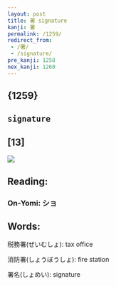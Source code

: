 ```yaml
---
layout: post
title: 署 signature
kanji: 署
permalink: /1259/
redirect_from:
 - /署/
 - /signature/
pre_kanji: 1258
nex_kanji: 1260
---
```


## {1259}

## `signature`

## [13]

<div class="stroke"><img src="E7BDB2.png" /></div>

## Reading:

### On-Yomi: ショ

## Words:

税務署(ぜいむしょ): tax office

消防署(しょうぼうしょ): fire station

署名(しょめい): signature
